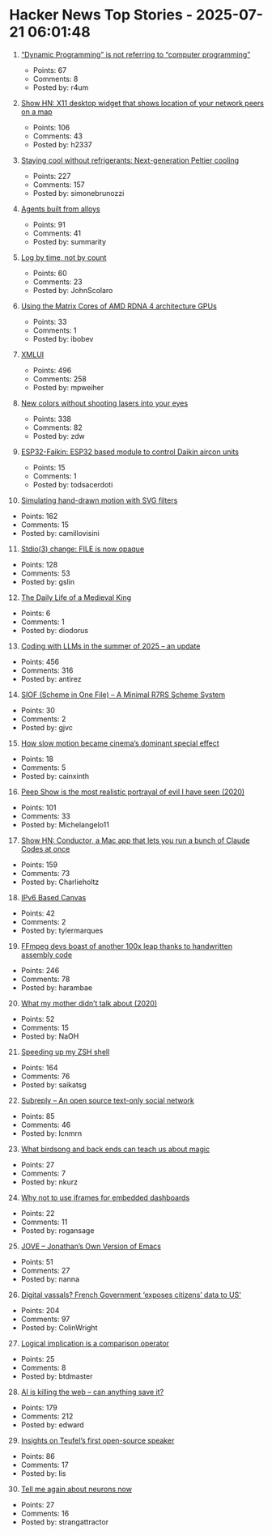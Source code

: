 # Hacker News Top Stories - 2025-07-21 06:01:48

1. [“Dynamic Programming” is not referring to “computer programming”](https://www.vidarholen.net/contents/blog/?p=1172)
   - Points: 67
   - Comments: 8
   - Posted by: r4um

2. [Show HN: X11 desktop widget that shows location of your network peers on a map](https://github.com/h2337/connmap)
   - Points: 106
   - Comments: 43
   - Posted by: h2337

3. [Staying cool without refrigerants: Next-generation Peltier cooling](https://news.samsung.com/global/interview-staying-cool-without-refrigerants-how-samsung-is-pioneering-next-generation-peltier-cooling)
   - Points: 227
   - Comments: 157
   - Posted by: simonebrunozzi

4. [Agents built from alloys](https://xbow.com/blog/alloy-agents/)
   - Points: 91
   - Comments: 41
   - Posted by: summarity

5. [Log by time, not by count](https://johnscolaro.xyz/blog/log-by-time-not-by-count)
   - Points: 60
   - Comments: 23
   - Posted by: JohnScolaro

6. [Using the Matrix Cores of AMD RDNA 4 architecture GPUs](https://gpuopen.com/learn/using_matrix_core_amd_rdna4/)
   - Points: 33
   - Comments: 1
   - Posted by: ibobev

7. [XMLUI](https://blog.jonudell.net/2025/07/18/introducing-xmlui/)
   - Points: 496
   - Comments: 258
   - Posted by: mpweiher

8. [New colors without shooting lasers into your eyes](https://dynomight.net/colors/)
   - Points: 338
   - Comments: 82
   - Posted by: zdw

9. [ESP32-Faikin: ESP32 based module to control Daikin aircon units](https://github.com/revk/ESP32-Faikin)
   - Points: 15
   - Comments: 1
   - Posted by: todsacerdoti

10. [Simulating hand-drawn motion with SVG filters](https://camillovisini.com/coding/simulating-hand-drawn-motion-with-svg-filters)
   - Points: 162
   - Comments: 15
   - Posted by: camillovisini

11. [Stdio(3) change: FILE is now opaque](https://undeadly.org/cgi?action=article;sid=20250717103345)
   - Points: 128
   - Comments: 53
   - Posted by: gslin

12. [The Daily Life of a Medieval King](https://www.medievalists.net/2025/07/medieval-king-daily-life/)
   - Points: 6
   - Comments: 1
   - Posted by: diodorus

13. [Coding with LLMs in the summer of 2025 – an update](https://antirez.com/news/154)
   - Points: 456
   - Comments: 316
   - Posted by: antirez

14. [SIOF (Scheme in One File) – A Minimal R7RS Scheme System](https://github.com/false-schemers/siof)
   - Points: 30
   - Comments: 2
   - Posted by: gjvc

15. [How slow motion became cinema’s dominant special effect](https://newrepublic.com/article/196262/slow-motion-became-cinema-dominant-special-effect-downtime)
   - Points: 18
   - Comments: 5
   - Posted by: cainxinth

16. [Peep Show is the most realistic portrayal of evil I have seen (2020)](https://mattlakeman.org/2020/01/22/peep-show-the-most-realistic-portrayal-of-evil-ive-ever-seen/)
   - Points: 101
   - Comments: 33
   - Posted by: Michelangelo11

17. [Show HN: Conductor, a Mac app that lets you run a bunch of Claude Codes at once](https://conductor.build/)
   - Points: 159
   - Comments: 73
   - Posted by: Charlieholtz

18. [IPv6 Based Canvas](https://canvas.openbased.org/)
   - Points: 42
   - Comments: 2
   - Posted by: tylermarques

19. [FFmpeg devs boast of another 100x leap thanks to handwritten assembly code](https://www.tomshardware.com/software/the-biggest-speedup-ive-seen-so-far-ffmpeg-devs-boast-of-another-100x-leap-thanks-to-handwritten-assembly-code)
   - Points: 246
   - Comments: 78
   - Posted by: harambae

20. [What my mother didn’t talk about (2020)](https://www.buzzfeednews.com/article/karolinawaclawiak/what-my-mother-didnt-talk-about-karolina-waclawiak)
   - Points: 52
   - Comments: 15
   - Posted by: NaOH

21. [Speeding up my ZSH shell](https://scottspence.com/posts/speeding-up-my-zsh-shell)
   - Points: 164
   - Comments: 76
   - Posted by: saikatsg

22. [Subreply – An open source text-only social network](https://github.com/lucianmarin/subreply)
   - Points: 85
   - Comments: 46
   - Posted by: lcnmrn

23. [What birdsong and back ends can teach us about magic](https://digitalseams.com/blog/what-birdsong-and-backends-can-teach-us-about-magic)
   - Points: 27
   - Comments: 7
   - Posted by: nkurz

24. [Why not to use iframes for embedded dashboards](https://embeddable.com/blog/iframes-for-embedding)
   - Points: 22
   - Comments: 11
   - Posted by: rogansage

25. [JOVE – Jonathan’s Own Version of Emacs](https://github.com/jonmacs/jove/)
   - Points: 51
   - Comments: 27
   - Posted by: nanna

26. [Digital vassals? French Government ‘exposes citizens’ data to US'](https://brusselssignal.eu/2025/07/digital-vassals-french-government-exposes-citizens-data-to-us/)
   - Points: 204
   - Comments: 97
   - Posted by: ColinWright

27. [Logical implication is a comparison operator](https://btdmaster.bearblog.dev/logical-implication-as-comparison/)
   - Points: 25
   - Comments: 8
   - Posted by: btdmaster

28. [AI is killing the web – can anything save it?](https://www.economist.com/business/2025/07/14/ai-is-killing-the-web-can-anything-save-it)
   - Points: 179
   - Comments: 212
   - Posted by: edward

29. [Insights on Teufel’s first open-source speaker](https://blog.teufelaudio.com/visionary-mynds-insights-on-teufels-first-open-source-speaker/)
   - Points: 86
   - Comments: 17
   - Posted by: lis

30. [Tell me again about neurons now](https://www.science.org/content/blog-post/tell-me-again-about-neurons-now)
   - Points: 27
   - Comments: 16
   - Posted by: strangattractor

